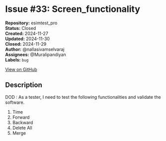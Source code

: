 # Issue #33: Screen_functionality 

**Repository:** esimtest_pro  
**Status:** Closed  
**Created:** 2024-11-27  
**Updated:** 2024-11-30  
**Closed:** 2024-11-29  
**Author:** @nallasivamselvaraj  
**Assignees:** @Muralipandiyan  
**Labels:** `bug`  

[View on GitHub](https://github.com/Simtestlab/esimtest_pro/issues/33)

## Description

DOD : As a tester, I need to test the following functionalities and validate the software.

  1. Time
  2. Forward
  3. Backward
  4. Delete All
  5. Merge